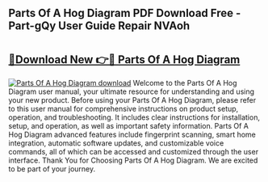 ## Parts Of A Hog Diagram PDF Download Free - Part-gQy User Guide Repair NVAoh

# <h2><a href="http://dfs4u3i.blite.top/?on=Parts+Of+A+Hog+Diagram">🔗Download New 👉🔴 Parts Of A Hog Diagram</a></h2>

[![Parts Of A Hog Diagram download](https://i.imgur.com/lujVjoI.png)](http://dfs4u3i.blite.top/?on=Parts+Of+A+Hog+Diagram)
Welcome to the Parts Of A Hog Diagram user manual, your ultimate resource for understanding and using your new product. Before using your Parts Of A Hog Diagram, please refer to this user manual for comprehensive instructions on product setup, operation, and troubleshooting. It includes clear instructions for installation, setup, and operation, as well as important safety information. Parts Of A Hog Diagram advanced features include fingerprint scanning, smart home integration, automatic software updates, and customizable voice commands, all of which can be accessed and customized through the user interface. Thank You for Choosing Parts Of A Hog Diagram. We are excited to be part of your journey.
